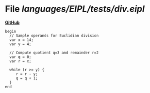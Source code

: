 # File _languages/EIPL/tests/div.eipl_
**[GitHub](https://github.com/softlang/yas/blob/master/languages/EIPL/tests/div.eipl)**
```
begin
  // Sample operands for Euclidian division
  var x = 14;
  var y = 4;

  // Compute quotient q=3 and remainder r=2
  var q = 0;
  var r = x;

  while (r >= y) {
     r = r - y;
     q = q + 1; 
  }
end
```
